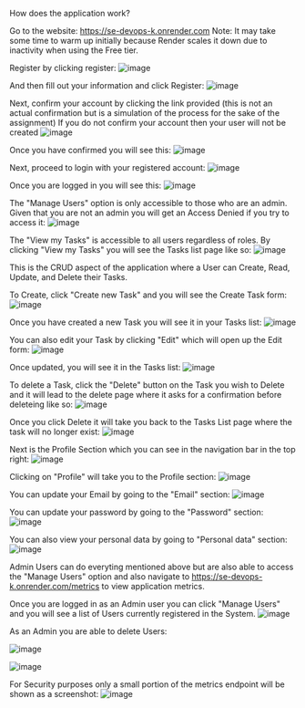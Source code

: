 How does the application work?

Go to the website: https://se-devops-k.onrender.com
Note: It may take some time to warm up initially because Render scales it down due to inactivity when using the Free tier.


Register by clicking register:
![image](https://github.com/GalaxyLord10/SE_DevOps_Assignment_Project/assets/41874717/1729d5b0-450a-43aa-bcc6-03b2bc702fef)

And then fill out your information and click Register:
![image](https://github.com/GalaxyLord10/SE_DevOps_Assignment_Project/assets/41874717/fe89a5cb-2bb2-438d-be9c-6a36097afb01)

Next, confirm your account by clicking the link provided (this is not an actual confirmation but is a simulation of the process for the sake of the assignment)
If you do not confirm your account then your user will not be created
![image](https://github.com/GalaxyLord10/SE_DevOps_Assignment_Project/assets/41874717/46f671d6-b18c-424a-bd09-1e336beb8c45)

Once you have confirmed you will see this:
![image](https://github.com/GalaxyLord10/SE_DevOps_Assignment_Project/assets/41874717/1ae8301e-f0f1-49aa-b857-1789986728be)

Next, proceed to login with your registered account:
![image](https://github.com/GalaxyLord10/SE_DevOps_Assignment_Project/assets/41874717/43137218-9ff3-4725-bf38-f070dd01ea97)

Once you are logged in you will see this:
![image](https://github.com/GalaxyLord10/SE_DevOps_Assignment_Project/assets/41874717/0b35a388-d87a-4d36-9e3f-a4c6c2d8ea0e)

The "Manage Users" option is only accessible to those who are an admin. Given that you are not an admin you will get an Access Denied if you try to access it:
![image](https://github.com/GalaxyLord10/SE_DevOps_Assignment_Project/assets/41874717/00ff4d03-c718-45e2-a137-268f629d2b0e)

The "View my Tasks" is accessible to all users regardless of roles. By clicking "View my Tasks" you will see the Tasks list page like so:
![image](https://github.com/GalaxyLord10/SE_DevOps_Assignment_Project/assets/41874717/ce293510-3752-449c-8a56-03458dba804b)

This is the CRUD aspect of the application where a User can Create, Read, Update, and Delete their Tasks.

To Create, click "Create new Task" and you will see the Create Task form:
![image](https://github.com/GalaxyLord10/SE_DevOps_Assignment_Project/assets/41874717/c1d3aaec-fe2e-48c1-a12a-b42355cdd196)

Once you have created a new Task you will see it in your Tasks list:
![image](https://github.com/GalaxyLord10/SE_DevOps_Assignment_Project/assets/41874717/51044eb2-7ea4-4743-a93e-6b63e8a41fc3)

You can also edit your Task by clicking "Edit" which will open up the Edit form:
![image](https://github.com/GalaxyLord10/SE_DevOps_Assignment_Project/assets/41874717/558a1fb8-c8ca-4db1-af04-d6c26a6ba47c)

Once updated, you will see it in the Tasks list:
![image](https://github.com/GalaxyLord10/SE_DevOps_Assignment_Project/assets/41874717/773f646d-9738-4c96-888e-e677b3f9228f)

To delete a Task, click the "Delete" button on the Task you wish to Delete and it will lead to the delete page where it asks for a confirmation before deleteing like so:
![image](https://github.com/GalaxyLord10/SE_DevOps_Assignment_Project/assets/41874717/ef2d3248-ee61-45f7-92ab-87c61e6cc341)

Once you click Delete it will take you back to the Tasks List page where the task will no longer exist:
![image](https://github.com/GalaxyLord10/SE_DevOps_Assignment_Project/assets/41874717/4013d9b4-d2bf-4bb2-b90d-4b578664e8f4)

Next is the Profile Section which you can see in the navigation bar in the top right:
![image](https://github.com/GalaxyLord10/SE_DevOps_Assignment_Project/assets/41874717/5d242ff9-ba72-4ec7-b69c-cf3b6eedcd2b)

Clicking on "Profile" will take you to the Profile section:
![image](https://github.com/GalaxyLord10/SE_DevOps_Assignment_Project/assets/41874717/e84e100a-cfc2-413c-a7e6-71e765711ad7)

You can update your Email by going to the "Email" section:
![image](https://github.com/GalaxyLord10/SE_DevOps_Assignment_Project/assets/41874717/cf40a1ce-8f15-4a80-bff4-a827a67acf69)

You can update your password by going to the "Password" section:
![image](https://github.com/GalaxyLord10/SE_DevOps_Assignment_Project/assets/41874717/f4361a13-8ca5-4d50-b3a9-4eaf1f0a8bae)

You can also view your personal data by going to "Personal data" section:
![image](https://github.com/GalaxyLord10/SE_DevOps_Assignment_Project/assets/41874717/b42e718e-7bbf-40d7-b6e2-fe245e4f0357)


Admin Users can do everyting mentioned above but are also able to access the "Manage Users" option and also navigate to https://se-devops-k.onrender.com/metrics to view application metrics.

Once you are logged in as an Admin user you can click "Manage Users" and you will see a list of Users currently registered in the System.
![image](https://github.com/GalaxyLord10/SE_DevOps_Assignment_Project/assets/41874717/984039f5-5786-4e5c-b713-e00e19b1ba54)

 As an Admin you are able to delete Users:
 
 ![image](https://github.com/GalaxyLord10/SE_DevOps_Assignment_Project/assets/41874717/76bbb576-d297-428f-b748-cc8cd56e23c2)

 ![image](https://github.com/GalaxyLord10/SE_DevOps_Assignment_Project/assets/41874717/4d43fb84-43eb-4c50-b633-0c4d53f708b2)


For Security purposes only a small portion of the metrics endpoint will be shown as a screenshot:
![image](https://github.com/GalaxyLord10/SE_DevOps_Assignment_Project/assets/41874717/3c248ced-a3ac-45c1-8d01-099393a06717)
























